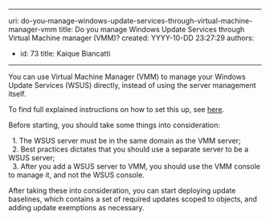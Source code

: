 

---
uri: do-you-manage-windows-update-services-through-virtual-machine-manager-vmm
title: Do you manage Windows Update Services through Virtual Machine manager (VMM)?
created: YYYY-10-DD 23:27:29
authors:
  - id: 73
    title: Kaique Biancatti
---




<span class='intro'> <p>You can use Virtual Machine Manager (VMM) to manage your Windows Update Services (WSUS) directly, instead of using the server management itself.<br></p> </span>

<p>​To find full explained instructions on how to set this up, see <a href="https&#58;//docs.microsoft.com/en-us/system-center/vmm/update-server?view=sc-vmm-2019">here</a>.</p><p>Before&#160;starting, you should take&#160;some things into consideration&#58;</p><p>&#160; 1. The WSUS server must be in the same domain as the VMM server;<br>&#160; 2. Best practices dictates that you should use a separate server to be a WSUS server;<br>&#160; 3. After you add a WSUS server to VMM, you should use the VMM console to manage it, and not the WSUS console.</p><p>After taking these into consideration, you can start deploying update baselines, which contains a set of required updates scoped to objects, and adding update exemptions as necessary.<br></p>


